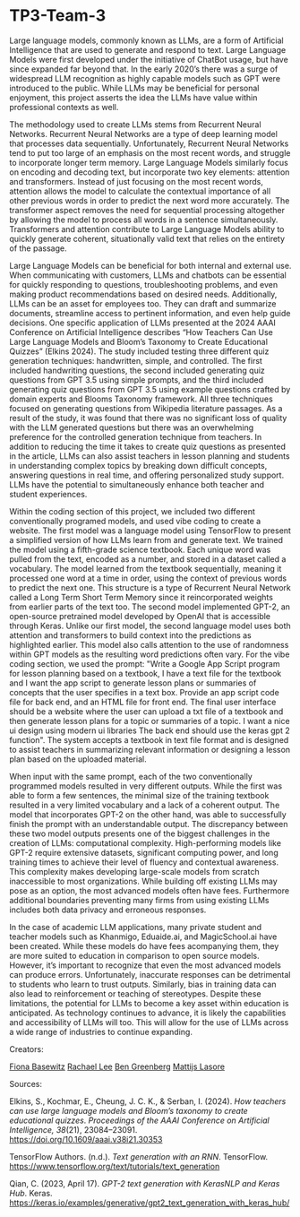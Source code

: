 # TP3-Team-3
  Large language models, commonly known as LLMs, are a form of Artificial Intelligence that are used to generate and respond to text. Large Language Models were first developed under the initiative of ChatBot usage, but have since expanded far beyond that. In the early 2020’s there was a surge of widespread LLM recognition as highly capable models such as GPT were introduced to the public. While LLMs may be beneficial for personal enjoyment, this project asserts the idea the LLMs have value within professional contexts as well. 
  
  The methodology used to create LLMs stems from Recurrent Neural Networks. Recurrent Neural Networks are a type of deep learning model that processes data sequentially. Unfortunately, Recurrent Neural Networks tend to put too large of an emphasis on the most recent words, and struggle to incorporate longer term memory. Large Language Models similarly focus on encoding and decoding text, but incorporate two key elements: attention and transformers. Instead of just focusing on the most recent words, attention allows the model to calculate the contextual importance of all other previous words in order to predict the next word more accurately. The transformer aspect removes the need for sequential processing altogether by allowing the model to process all words in a sentence simultaneously. Transformers and attention contribute to Large Language Models ability to quickly generate coherent, situationally valid text that relies on the entirety of the passage. 
  
  Large Language Models can be beneficial for both internal and external use. When communicating with customers, LLMs and chatbots can be essential for quickly responding to questions, troubleshooting problems, and even making product recommendations based on desired needs. Additionally, LLMs can be an asset for employees too. They can draft and summarize documents, streamline access to pertinent information, and even help guide decisions. One specific application of LLMs presented at the 2024 AAAI Conference on Artificial Intelligence describes “How Teachers Can Use Large Language Models and Bloom’s Taxonomy to Create Educational Quizzes” (Elkins 2024). The study included testing three different quiz generation techniques: handwritten, simple, and controlled. The first included handwriting questions, the second included generating quiz questions from GPT 3.5 using simple prompts, and the third included generating quiz questions from GPT 3.5 using example questions crafted by domain experts and Blooms Taxonomy framework. All three techniques focused on generating questions from Wikipedia literature passages. As a result of the study, it was found that there was no significant loss of quality with the LLM generated questions but there was an overwhelming preference for the controlled generation technique from teachers. In addition to reducing the time it takes to create quiz questions as presented in the article, LLMs can also assist teachers in lesson planning and students in understanding complex topics by breaking down difficult concepts, answering questions in real time, and offering personalized study support. LLMs have the potential to simultaneously enhance both teacher and student experiences. 
  
  Within the coding section of this project, we included two different conventionally programed models, and used vibe coding to create a website. The first model was a language model using TensorFlow to present a simplified version of how LLMs learn from and generate text. We trained the model using a fifth-grade science textbook. Each unique word was pulled from the text, encoded as a number, and stored in a dataset called a vocabulary. The model learned from the textbook sequentially, meaning it processed one word at a time in order, using the context of previous words to predict the next one. This structure is a type of Recurrent Neural Network called a Long Term Short Term Memory since it reincorporated weights from earlier parts of the text too. The second model implemented GPT-2, an open-source pretrained model developed by OpenAI that is accessible through Keras. Unlike our first model, the second language model uses both attention and transformers to build context into the predictions as highlighted earlier. This model also calls attention to the use of randomness within GPT models as the resulting word predictions often vary. For the vibe coding section, we used the prompt: "Write a Google App Script program for lesson planning based on a textbook, I have a text file for the textbook and I want the app script to generate lesson plans or summaries of concepts that the user specifies in a text box. Provide an app script code file for back end, and an HTML file for front end. The final user interface should be a website where the user can upload a txt file of a textbook and then generate lesson plans for a topic or summaries of a topic. I want a nice ui design using modern ui libraries The back end should use the keras gpt 2 function". The system accepts a textbook in text file format and is designed to assist teachers in summarizing relevant information or designing a lesson plan based on the uploaded material.
  
  When input with the same prompt, each of the two conventionally programmed models resulted in very different outputs. While the first was able to form a few sentences, the minimal size of the training textbook resulted in a very limited vocabulary and a lack of a coherent output. The model that incorporates GPT-2 on the other hand, was able to successfully finish the prompt with an understandable output. The discrepancy between these two model outputs presents one of the biggest challenges in the creation of LLMs: computational complexity. High-performing models like GPT-2 require extensive datasets, significant computing power, and long training times to achieve their level of fluency and contextual awareness. This complexity makes developing large-scale models from scratch inaccessible to most organizations. While building off existing LLMs may pose as an option, the most advanced models often have fees. Furthermore additional boundaries preventing many firms from using existing LLMs includes both data privacy and erroneous responses.
  
  In the case of academic LLM applications, many private student and teacher models such as Khanmigo, Eduaide.ai, and MagicSchool.ai have been created. While these models do have fees acompanying them, they are more suited to education in comparison to open source models. However, it’s important to recognize that even the most advanced models can produce errors. Unfortunately, inaccurate responses can be detrimental to students who learn to trust outputs. Similarly, bias in training data can also lead to reinforcement or teaching of stereotypes. Despite these limitations, the potential for LLMs to become a key asset within education is anticipated. As technology continues to advance, it is likely the capabilities and accessibility of LLMs will too. This will allow for the use of LLMs across a wide range of industries to continue expanding.

Creators: 

[Fiona Basewitz](https://github.com/fcbasewitz/Profile/blob/main/README.md)
[Rachael Lee](https://github.com/relee713/hello_world?tab=readme-ov-file#hobbies)
[Ben Greenberg](https://github.com/BenGreenberg31)
[Mattijs Lasore](https://github.com/mlasore26/profile)

Sources:

Elkins, S., Kochmar, E., Cheung, J. C. K., & Serban, I. (2024). *How teachers can use large language models and Bloom’s taxonomy to create educational quizzes*. _Proceedings of the AAAI Conference on Artificial Intelligence, 38_(21), 23084–23091. https://doi.org/10.1609/aaai.v38i21.30353

TensorFlow Authors. (n.d.). *Text generation with an RNN*. TensorFlow. https://www.tensorflow.org/text/tutorials/text_generation

Qian, C. (2023, April 17). *GPT-2 text generation with KerasNLP and Keras Hub*. Keras. https://keras.io/examples/generative/gpt2_text_generation_with_keras_hub/

